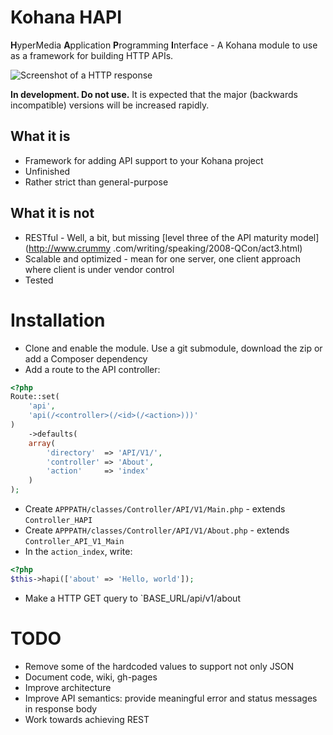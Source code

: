 # Kohana HAPI

**H**yperMedia **A**pplication **P**rogramming **I**nterface - A Kohana module to use as a framework for building HTTP APIs.

![Screenshot of a HTTP response](https://raw.github.com/anroots/kohana-hapi/master/guide/Screenshot-1.png)

**In development. Do not use.** It is expected that the major (backwards incompatible) versions will be increased rapidly.

## What it is

* Framework for adding API support to your Kohana project
* Unfinished
* Rather strict than general-purpose

## What it is not

* RESTful - Well, a bit, but missing [level three of the API maturity model](http://www.crummy
.com/writing/speaking/2008-QCon/act3.html)
* Scalable and optimized - mean for one server, one client approach where client is under vendor control
* Tested

# Installation

* Clone and enable the module. Use a git submodule, download the zip or add a Composer dependency
* Add a route to the API controller:

```php
<?php
Route::set(
	'api',
	'api(/<controller>(/<id>(/<action>)))'
)
	->defaults(
	array(
		'directory'  => 'API/V1/',
		'controller' => 'About',
		'action'     => 'index'
	)
);
```

* Create `APPPATH/classes/Controller/API/V1/Main.php` - extends `Controller_HAPI`
* Create `APPPATH/classes/Controller/API/V1/About.php` - extends `Controller_API_V1_Main`
* In the `action_index`, write:

```php
<?php
$this->hapi(['about' => 'Hello, world']);
```

* Make a HTTP GET query to `BASE_URL/api/v1/about

# TODO

* Remove some of the hardcoded values to support not only JSON
* Document code, wiki, gh-pages
* Improve architecture
* Improve API semantics: provide meaningful error and status messages in response body
* Work towards achieving REST
